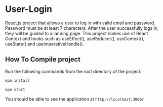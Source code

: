 # User-Login
React.js project that allows a user to log in with valid email and password. Password must be at least 7 characters. After the user successfully logs in, they will be guided to a landing page. This project makes use of React Context and hooks such as useEffect(), useReducer(), useContext(), useState() and useImperativeHandle().

## How To Compile project
Run the following commands from the root directory of the project:
```bash
npm install
```
```bash
npm start
```
You should be able to see the application at `http://localhost:3000/`
